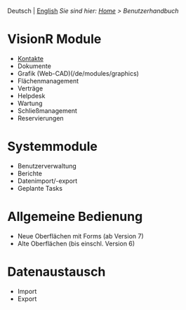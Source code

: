 <!-- TITLE: Benutzerhandbuch -->
<!-- SUBTITLE: Dokumentation der Oberflächen und Module in VisionR für Benutzer -->

Deutsch | [English](/en/user-guide)
*Sie sind hier: [Home](/home) > Benutzerhandbuch*
# VisionR Module
* [Kontakte](/de/modules/contacts)
* Dokumente
* Grafik (Web-CAD)(/de/modules/graphics)
* Flächenmanagement
* Verträge
* Helpdesk
* Wartung
* Schließmanagement
* Reservierungen
# Systemmodule
* Benutzerverwaltung
* Berichte
* Datenimport/-export
* Geplante Tasks
# Allgemeine Bedienung
* Neue Oberflächen mit Forms (ab Version 7)
* Alte Oberflächen (bis einschl. Version 6)
# Datenaustausch
* Import
* Export